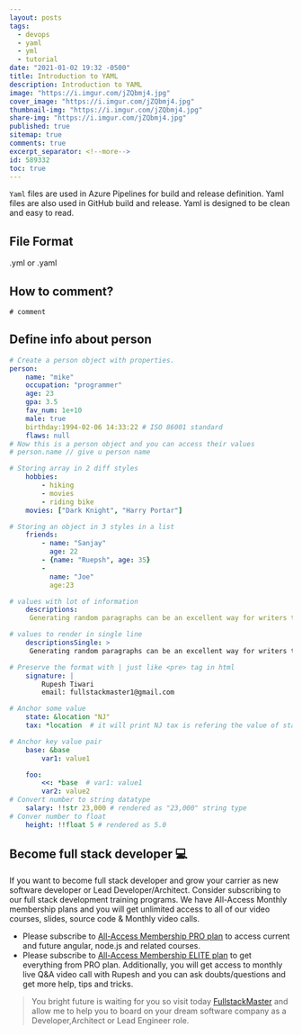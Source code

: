 ```yaml
---
layout: posts
tags:
  - devops
  - yaml
  - yml
  - tutorial
date: "2021-01-02 19:32 -0500"
title: Introduction to YAML
description: Introduction to YAML
image: "https://i.imgur.com/jZQbmj4.jpg"
cover_image: "https://i.imgur.com/jZQbmj4.jpg"
thumbnail-img: "https://i.imgur.com/jZQbmj4.jpg"
share-img: "https://i.imgur.com/jZQbmj4.jpg"
published: true
sitemap: true
comments: true
excerpt_separator: <!--more-->
id: 589332
toc: true
---
```


`Yaml` files are used in Azure Pipelines for build and release definition. Yaml
files are also used in GitHub build and release. Yaml is designed to be clean
and easy to read.

## File Format

.yml or .yaml

## How to comment?

`# comment`

## Define info about person

```yaml
# Create a person object with properties.
person:
    name: "mike"
    occupation: "programmer"
    age: 23
    gpa: 3.5
    fav_num: 1e+10
    male: true
    birthday:1994-02-06 14:33:22 # ISO 86001 standard
    flaws: null
# Now this is a person object and you can access their values
# person.name // give u person name

# Storing array in 2 diff styles
    hobbies:
        - hiking
        - movies
        - riding bike
    movies: ["Dark Knight", "Harry Portar"]

# Storing an object in 3 styles in a list
    friends:
        - name: "Sanjay"
          age: 22
        - {name: "Ruepsh", age: 35}
        -
          name: "Joe"
          age:23

# values with lot of information
    descriptions:
     Generating random paragraphs can be an excellent way for writers to          get their creative flow going at the beginning of the day. The writer        has no idea what topic the random paragraph will be about when it            appears.This forces the writer to use creativity to complete one              of three common writing challenges.

# values to render in single line
    descriptionsSingle: >
     Generating random paragraphs can be an excellent way for writers to get      their creative flow going at the beginning of the day. The writer has no      idea what topic the random paragraph will be about when it appears. This      forces the writer to use creativity to complete one of three common          writing challenges.

# Preserve the format with | just like <pre> tag in html
    signature: |
        Rupesh Tiwari
        email: fullstackmaster1@gmail.com

# Anchor some value
    state: &location "NJ"
    tax: *location  # it will print NJ tax is refering the value of state

# Anchor key value pair
    base: &base
        var1: value1

    foo:
        <<: *base  # var1: value1
        var2: value2
# Convert number to string datatype
    salary: !!str 23,000 # rendered as "23,000" string type
# Conver number to float
    height: !!float 5 # rendered as 5.0

```

## Become full stack developer 💻

If you want to become full stack developer and grow your carrier as new software
developer or Lead Developer/Architect. Consider subscribing to our full stack
development training programs. We have All-Access Monthly membership plans and
you will get unlimited access to all of our video courses, slides, source code &
Monthly video calls.

- Please subscribe to
  [All-Access Membership PRO plan](https://www.fullstackmaster.net/pro) to
  access current and future angular, node.js and related courses.
- Please subscribe to
  [All-Access Membership ELITE plan](https://www.fullstackmaster.net/elite) to
  get everything from PRO plan. Additionally, you will get access to monthly
  live Q&A video call with Rupesh and you can ask doubts/questions and get more
  help, tips and tricks.

> You bright future is waiting for you so visit today
> [FullstackMaster](www.fullstackmaster.net) and allow me to help you to board
> on your dream software company as a Developer,Architect or Lead Engineer role.
